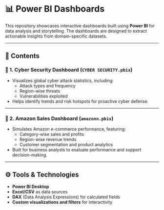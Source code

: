 # 📊 Power BI Dashboards

This repository showcases interactive dashboards built using **Power BI** for data analysis and storytelling. The dashboards are designed to extract actionable insights from domain-specific datasets.

---

## 🧾 Contents

### 🔐 1. Cyber Security Dashboard (`CYBER SECURITY.pbix`)
- Visualizes global cyber attack statistics, including:
  - Attack types and frequency
  - Region-wise threats
  - Vulnerabilities exploited
- Helps identify trends and risk hotspots for proactive cyber defense.

---

### 🛒 2. Amazon Sales Dashboard (`amazonn.pbix`)
- Simulates Amazon e-commerce performance, featuring:
  - Category-wise sales and profits
  - Region-wise revenue trends
  - Customer segmentation and product analytics
- Built for business analysts to evaluate performance and support decision-making.

---

## ⚙️ Tools & Technologies
- **Power BI Desktop**
- **Excel/CSV** as data sources
- **DAX** (Data Analysis Expressions) for calculated fields
- **Custom visualizations and filters** for interactivity
